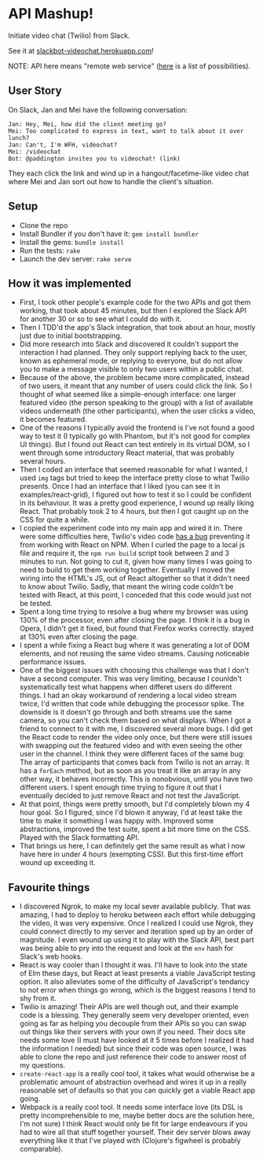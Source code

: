 API Mashup!
===========

Initiate video chat (Twilio) from Slack.

See it at [slackbot-videochat.herokuapp.com](slackbot-videochat.herokuapp.com)!

NOTE: API here means "remote web service"
([here](list-of-apis.txt) is a list of possibilities).


User Story
----------

On Slack, Jan and Mei have the following conversation:

```
Jan: Hey, Mei, how did the client meeting go?
Mei: Too complicated to express in text, want to talk about it over lunch?
Jan: Can't, I'm WFH, videochat?
Mei: /videochat
Bot: @paddington invites you to videochat! (link)
```

They each click the link and wind up in a hangout/facetime-like video chat
where Mei and Jan sort out how to handle the client's situation.


Setup
-----

* Clone the repo
* Install Bundler if you don't have it: `gem install bundler`
* Install the gems: `bundle install`
* Run the tests: `rake`
* Launch the dev server: `rake serve`


How it was implemented
----------------------

* First, I took other people's example code for the two APIs and got them working,
  that took about 45 minutes, but then I explored the Slack API for another 30 or so
  to see what I could do with it.
* Then I TDD'd the app's Slack integration, that took about an hour,
  mostly just due to initial bootstrapping.
* Did more research into Slack and discovered it couldn't support the interaction
  I had planned. They only support replying back to the user, known as
  ephemeral mode, or replying to everyone, but do not allow you to make a message
  visible to only two users within a public chat.
* Because of the above, the problem became more complicated, instead of two users,
  it meant that any number of users could click the link. So I thought of what
  seemed like a simple-enough interface: one larger featured video (the person speaking to the group)
  with a list of available videos underneath (the other participants),
  when the user clicks a video, it becomes featured.
* One of the reasons I typically avoid the frontend is I've not found a good way
  to test it (I typically go with Phantom, but it's not good for complex UI things).
  But I found out React can test entirely in its virtual DOM, so I went through
  some introductory React material, that was probably several hours.
* Then I coded an interface that seemed reasonable for what I wanted, I used
  `img` tags but tried to keep the interface pretty close to what Twilio presents.
  Once I had an interface that I liked (you can see it in examples/react-grid),
  I figured out how to test it so I could be confident in its behaviour.
  It was a pretty good experience, I wound up really liking React.
  That probably took 2 to 4 hours, but then I got caught up on the CSS for quite a while.
* I copied the experiment code into my main app and wired it in. There were some
  difficulties here, Twilio's video code [has a bug](https://github.com/twilio/twilio-video.js/issues/28)
  preventing it from working with React on NPM. When I curled the page to a local
  js file and require it, the `npm run build` script took between 2 and 3 minutes
  to run. Not going to cut it, given how many times I was going to need to build
  to get them working together. Eventually I moved the wiring into the HTML's JS,
  out of React altogether so that it didn't need to know about Twilio.
  Sadly, that meant the wiring code coldn't be tested with React, at this point,
  I conceded that this code would just not be tested.
* Spent a long time trying to resolve a bug where my browser was using 130% of
  the processor, even after closing the page.  I think it is a bug in Opera,
  I didn't get it fixed, but found that Firefox works correctly.
  stayed at 130% even after closing the page.
* I spent a while fixing a React bug where it was generating a lot of DOM elements,
  and not reusing the same video streams. Causing noticeable performance issues.
* One of the biggest issues with choosing this challenge was that I don't have
  a second computer. This was very limiting, because I counldn't systematically
  test what happens when differet users do different things. I had an okay
  workaround of rendering a local video stream twice, I'd written that code while
  debugging the processor spike. The downside is it doesn't go through and both
  streams use the same camera, so you can't check them based on what displays.
  When I got a friend to connect to it with me, I discovered several more bugs.
  I did get the React code to render the video only once, but there
  were still issues with swapping out the featured video and with even seeing
  the other user in the channel. I think they were different faces of the same bug:
  The array of participants that comes back from Twilio is not an array. It has
  a `forEach` method, but as soon as you treat it like an array in any other way,
  it behaves incorrectly. This is nonobvious, until you have two different users.
  I spent enough time trying to figure it out that I eventually decided to just
  remove React and not test the JavaScript.
* At that point, things were pretty smooth, but I'd completely blown my 4 hour
  goal. So I figured, since I'd blown it anyway, I'd at least take the time to
  make it something I was happy with. Improved some abstractions, improved the
  test suite, spent a bit more time on the CSS. Played with the Slack formatting API.
* That brings us here, I can definitely get the same result as what
  I now have here in under 4 hours (exempting CSS).
  But this first-time effort wound up exceeding it.

Favourite things
----------------

* I discovered Ngrok, to make my local sever available publicly. That was amazing,
  I had to deploy to heroku between each effort while debugging the video, it was
  very expensive. Once I realized I could use Ngrok, they could connect directly
  to my server and iteration sped up by an order of magnitude. I even wound up
  using it to play with the Slack API, best part was being able to pry into the
  request and look at the `env` hash for Slack's web hooks.
* React is way cooler than I thought it was. I'll have to look into the state of Elm
  these days, but React at least presents a viable JavaScript testing option.
  It also alleviates some of the difficulty of JavaScript's tendancy to not error
  when things go wrong, which is the biggest reasons I tend to shy from it.
* Twilio is amazing! Their APIs are well though out, and their example code is
  a blessing. They generally seem very developer oriented, even going as far as
  helping you decouple from their APIs so you can swap out things like their
  servers with your own if you need. Their docs site needs some love (I must have
  looked at it 5 times before I realized it had the information I needed) but
  since their code was open source, I was able to clone the repo and just reference
  their code to answer most of my questions.
* `create-react-app` is a really cool tool, it takes what would otherwise be a
  problematic amount of abstraction overhead and wires it up in a really reasonable
  set of defaults so that you can quickly get a viable React app going.
* Webpack is a really cool tool. It needs some interface love (its DSL is pretty
  incomprehensible to me, maybe better docs are the solution here, I'm not sure)
  I think React would only be fit for large endeavours if you had to wire all
  that stuff together yourself. Their dev server blows away everything like it
  that I've played with (Clojure's figwheel is probably comparable).
